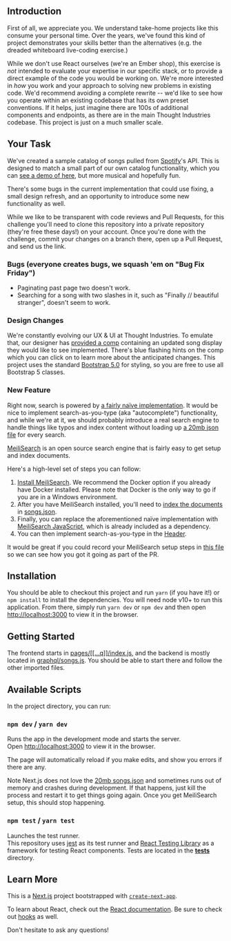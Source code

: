 ## Introduction

First of all, we appreciate you. We understand take-home projects like this consume your personal time. Over the years, we've found this kind of project demonstrates your skills better than the alternatives (e.g. the dreaded whiteboard live-coding exercise.)

While we don't use React ourselves (we're an Ember shop), this exercise is *not* intended to evaluate your expertise in our specific stack, or to provide a direct example of the code you would be working on. We're more interested in *how* you work and your approach to solving new problems in existing code. We'd recommend avoiding a complete rewrite -- we'd like to see how you operate within an existing codebase that has its own preset conventions. If it helps, just imagine there are 100s of additional components and endpoints, as there are in the main Thought Industries codebase. This project is just on a much smaller scale.

## Your Task

We've created a sample catalog of songs pulled from [Spotify](https://www.spotify.com/)'s API. This is designed to match a small part of our own catalog functionality, which you can [see a demo of here](https://www.onlinecookingschool.com/catalog), but more musical and hopefully fun.

There's some bugs in the current implementation that could use fixing, a small design refresh, and an opportunity to introduce some new functionality as well.

While we like to be transparent with code reviews and Pull Requests, for this challenge you'll need to clone this repository into a private repository (they're free these days!) on your account. Once you're done with the challenge, commit your changes on a branch there, open up a Pull Request, and send us the link.

### Bugs (everyone creates bugs, we squash 'em on "Bug Fix Friday")
 - Paginating past page two doesn't work.
 - Searching for a song with two slashes in it, such as "Finally // beautiful stranger", doesn't seem to work.

### Design Changes

We're constantly evolving our UX & UI at Thought Industries. To emulate that, our designer has [provided a comp](https://projects.invisionapp.com/share/9NZUUUZXPD5#/screens/441734173) containing an updated song display they would like to see implemented. There's blue flashing hints on the comp which you can click on to learn more about the anticipated changes. This project uses the standard [Bootstrap 5.0](https://getbootstrap.com/docs/5.0/) for styling, so you are free to use all Bootstrap 5 classes.

### New Feature

Right now, search is powered by [a fairly naïve implementation](graphql/songs.js#L12-L16). It would be nice to implement search-as-you-type (aka "autocomplete") functionality, and while we're at it, we should probably introduce a real search engine to handle things like typos and index  content without loading up [a 20mb json file](songs.json) for every search.

[MeiliSearch](https://www.meilisearch.com/) is an open source search engine that is fairly easy to get setup and index documents.

Here's a high-level set of steps you can follow:

1. [Install MeiliSearch](https://docs.meilisearch.com/guides/advanced_guides/installation.html). We recommend the Docker option if you already have Docker installed. Please note that Docker is the only way to go if you are in a Windows environment.
2. After you have MeiliSearch installed, you'll need to [index the documents](https://docs.meilisearch.com/guides/main_concepts/indexes.html#index-creation) in [songs.json](songs.json).
3. Finally, you can replace the aforementioned naïve implementation with [MeiliSearch JavaScript](https://github.com/meilisearch/meilisearch-js), which is already included as a dependency.
4. You can then implement search-as-you-type in the [Header](components/header.js).

It would be great if you could record your MeiliSearch setup steps in [this file](meilisearch-setup-steps.txt) so we can see how you got it going as part of the PR.

## Installation

You should be able to checkout this project and run `yarn` (if you have it!) or `npm install` to install the dependencies. You will need node v10+ to run this application. From there, simply run `yarn dev` or `npm dev` and then open [http://localhost:3000](http://localhost:3000) to view it in the browser.

## Getting Started

The frontend starts in [pages/[[...q]]/index.js](pages/[[...q]]/index.js), and the backend is mostly located in [graphql/songs.js](graphql/songs.js). You should be able to start there and follow the other imported files.

## Available Scripts

In the project directory, you can run:

### `npm dev` / `yarn dev`

Runs the app in the development mode and starts the server.<br>
Open [http://localhost:3000](http://localhost:3000) to view it in the browser.

The page will automatically reload if you make edits, and show you errors if there are any.

Note Next.js does not love the [20mb songs.json](songs.json) and sometimes runs out of memory and crashes during development. If that happens, just kill the process and restart it to get things going again. Once you get MeiliSearch setup, this should stop happening.

### `npm test` / `yarn test`

Launches the test runner.<br>
This repository uses [jest](https://jestjs.io/) as its test runner and [React Testing Library](https://testing-library.com/docs/react-testing-library/intro/) as a framework for testing React components. Tests are located in the [__tests__](__tests__) directory.

## Learn More

This is a [Next.js](https://nextjs.org/) project bootstrapped with [`create-next-app`](https://github.com/vercel/next.js/tree/canary/packages/create-next-app).

To learn about React, check out the [React documentation](https://reactjs.org/). Be sure to check out [hooks](https://reactjs.org/docs/hooks-intro.html) as well.

Don't hesitate to ask any questions!
